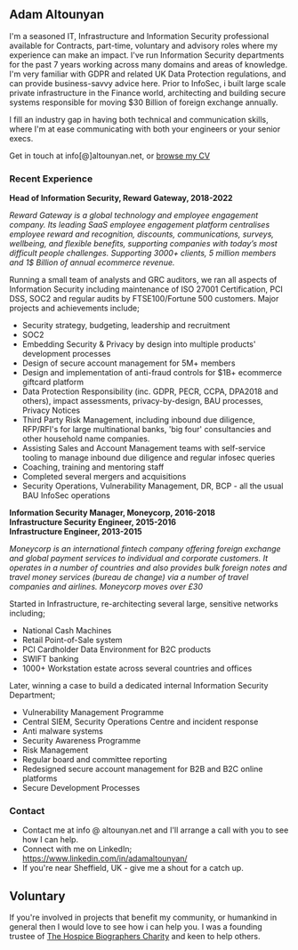 ## Adam Altounyan

I'm a seasoned IT, Infrastructure and Information Security professional available for Contracts, part-time, voluntary and advisory roles where my experience can make an impact. I've run Information Security departments for the past 7 years working across many domains and areas of knowledge. I'm very familiar with GDPR and related UK Data Protection regulations, and can provide business-savvy advice here. Prior to InfoSec, i built large scale private infrastructure in the Finance world, architecting and building secure systems responsible for moving $30 Billion of foreign exchange annually. 

I fill an industry gap in having both technical and communication skills, where I'm at ease communicating with both your engineers or your senior execs. 

Get in touch at info[@]altounyan.net, or [browse my CV](https://docs.google.com/document/d/184h3BdbTp23G_-b-9EpNDKNY1J8fnJciJT-W_84gInc/edit?usp=sharing)

### Recent Experience

**Head of Information Security, Reward Gateway, 2018-2022**  

*Reward Gateway is a global technology and employee engagement company. Its leading SaaS employee engagement platform centralises employee reward and recognition, discounts, communications, surveys, wellbeing, and flexible benefits, supporting companies with today’s most difficult people challenges. Supporting 3000+ clients, 5 million members and 1$ Billion of annual ecommerce revenue.*

Running a small team of analysts and GRC auditors, we ran all aspects of Information Security including maintenance of ISO 27001 Certification, PCI DSS, SOC2 and regular audits by FTSE100/Fortune 500 customers. Major projects and achievements include;

* Security strategy, budgeting, leadership and recruitment
* SOC2 
* Embedding Security & Privacy by design into multiple products' development processes
* Design of secure account management for 5M+ members
* Design and implementation of anti-fraud controls for $1B+ ecommerce giftcard platform
* Data Protection Responsibility (inc. GDPR, PECR, CCPA, DPA2018 and others), impact assessments, privacy-by-design, BAU processes, Privacy Notices
* Third Party Risk Management, including inbound due diligence, RFP/RFI's for large multinational banks, 'big four' consultancies and other household name companies. 
* Assisting Sales and Account Management teams with self-service tooling to manage inbound due diligence and regular infosec queries
* Coaching, training and mentoring staff
* Completed several mergers and acquisitions 
* Security Operations, Vulnerability Management, DR, BCP - all the usual BAU InfoSec operations

**Information Security Manager, Moneycorp, 2016-2018**  
**Infrastructure Security Engineer, 2015-2016**  
**Infrastructure Engineer, 2013-2015**  

*Moneycorp is an international fintech company offering foreign exchange and global payment services to individual and corporate customers. It operates in a number of countries and also provides bulk foreign notes and travel money services (bureau de change) via a number of travel companies and airlines. Moneycorp moves over £30*

Started in Infrastructure, re-architecting several large, sensitive networks including;

* National Cash Machines
* Retail Point-of-Sale system
* PCI Cardholder Data Environment for B2C products
* SWIFT banking
* 1000+ Workstation estate across several countries and offices

Later, winning a case to build a dedicated internal Information Security Department;

* Vulnerability Management Programme
* Central SIEM, Security Operations Centre and incident response
* Anti malware systems
* Security Awareness Programme
* Risk Management
* Regular board and committee reporting
* Redesigned secure account management for B2B and B2C online platforms
* Secure Development Processes

### Contact

* Contact me at info @ altounyan.net and I'll arrange a call with you to see how I can help. 
* Connect with me on LinkedIn; https://www.linkedin.com/in/adamaltounyan/
* If you're near Sheffield, UK - give me a shout for a catch up. 

## Voluntary

If you're involved in projects that benefit my community, or humankind in general then I would love to see how i can help you. I was a founding trustee of [The Hospice Biographers Charity](https://www.thehospicebiographers.com/) and keen to help others. 

